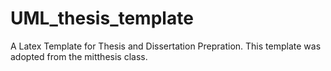 # UML_thesis_template
A Latex Template for Thesis and Dissertation Prepration. This template was adopted from the mitthesis class. 
